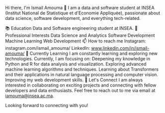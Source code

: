 Hi there, I'm Ismail Amouma 👋
I am a data and software student at INSEA (Institut National de Statistique et d'Economie Appliquée), passionate about data science, software development, and everything tech-related.

📚 Education
Data and Software engineering student at INSEA.
💼 Professional Interests
Data Science and Analytics
Software Development
Machine Learning
Web Development
📫 How to reach me
Instagram: instagram.com/ismail_amouma/
LinkedIn: www.linkedin.com/in/ismail-amouma/
🌱 Currently Learning
I am constantly learning and exploring new technologies. Currently, I am focusing on:
Deepening my knowledge in Python and R for data analysis and visualization.
Exploring advanced machine learning algorithms and techniques.
Learning about Transformers and their applications in natural language processing and computer vision.
Improving my web development skills.
🤝 Let's Connect
I am always interested in collaborating on exciting projects and connecting with fellow developers and data enthusiasts. Feel free to reach out to me via email at iamouma@insea.ac.ma.

Looking forward to connecting with you!
